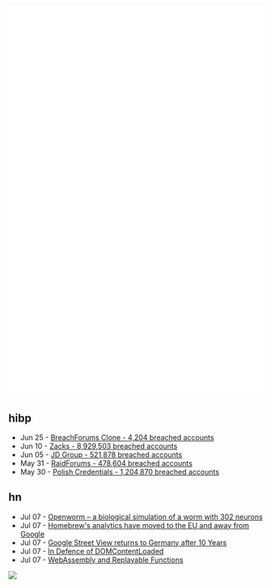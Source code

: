 ![Metrics](https://raw.githubusercontent.com/phixion/phixion/master/metrics.svg)

## hibp

<!--
for https://github.com/phixion/phixion/blob/main/.github/workflows/feeds.yml
-->
<!--START_SECTION:haveibeenpwnd-->
- Jun 25 - [BreachForums Clone - 4,204 breached accounts](https://haveibeenpwned.com/PwnedWebsites#BreachForumsClone)
- Jun 10 - [Zacks - 8,929,503 breached accounts](https://haveibeenpwned.com/PwnedWebsites#Zacks)
- Jun 05 - [JD Group - 521,878 breached accounts](https://haveibeenpwned.com/PwnedWebsites#JDGroup)
- May 31 - [RaidForums - 478,604 breached accounts](https://haveibeenpwned.com/PwnedWebsites#RaidForums)
- May 30 - [Polish Credentials - 1,204,870 breached accounts](https://haveibeenpwned.com/PwnedWebsites#PolishCredentials)
<!--END_SECTION:haveibeenpwnd-->

## hn

<!--
for https://github.com/phixion/phixion/blob/main/.github/workflows/feeds.yml
-->
<!--START_SECTION:hn-->
- Jul 07 - [Openworm – a biological simulation of a worm with 302 neurons](https://github.com/openworm/OpenWorm)
- Jul 07 - [Homebrew's analytics have moved to the EU and away from Google](https://docs.brew.sh/Analytics)
- Jul 07 - [Google Street View returns to Germany after 10 Years](https://www.androidpolice.com/google-street-view-germany-after-10-years-privacy-outcry/)
- Jul 07 - [In Defence of DOM­Content­Loaded](https://csswizardry.com/2023/07/in-defence-of-domcontentloaded/)
- Jul 07 - [WebAssembly and Replayable Functions](https://www.bartoszsypytkowski.com/wasm-replayable-functions/)
<!--END_SECTION:hn-->

<!--
for https://yhype.me
-->
![](https://hit.yhype.me/github/profile?user_id=13013670)
